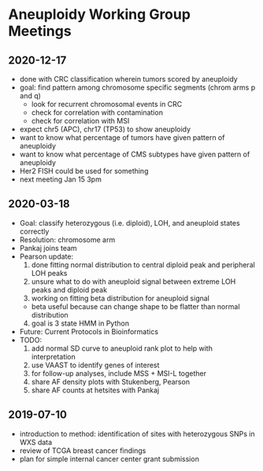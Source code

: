 # Aneuploidy Working Group Meetings

## 2020-12-17
* done with CRC classification wherein tumors scored by aneuploidy
* goal: find pattern among chromosome specific segments (chrom arms p and q)
  - look for recurrent chromosomal events in CRC
  - check for correlation with contamination
  - check for correlation with MSI
* expect chr5 (APC), chr17 (TP53) to show aneuploidy
* want to know what percentage of tumors have given pattern of aneuploidy
* want to know what percentage of CMS subtypes have given pattern of aneuploidy
* Her2 FISH could be used for something
* next meeting Jan 15 3pm

## 2020-03-18
* Goal: classify heterozygous (i.e. diploid), LOH, and aneuploid states correctly
* Resolution: chromosome arm
* Pankaj joins team
* Pearson update:
  1. done fitting normal distribution to central diploid peak and peripheral LOH peaks
  2. unsure what to do with aneuploid signal between extreme LOH peaks and diploid peak
  3. working on fitting beta distribution for aneuploid signal
    - beta useful because can change shape to be flatter than normal distribution
  4. goal is 3 state HMM in Python
* Future: Current Protocols in Bioinformatics
* TODO:
  1. add normal SD curve to aneuploid rank plot to help with interpretation
  2. use VAAST to identify genes of interest
  3. for follow-up analyses, include MSS + MSI-L together
  4. share AF density plots with Stukenberg, Pearson
  5. share AF counts at hetsites with Pankaj

## 2019-07-10
* introduction to method: identification of sites with heterozygous SNPs in WXS data
* review of TCGA breast cancer findings
* plan for simple internal cancer center grant submission

